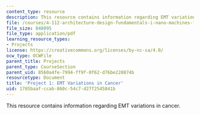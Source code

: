 ```yaml
---
content_type: resource
description: This resource contains information regarding EMT variations in cancer.
file: /courses/4-112-architecture-design-fundamentals-i-nano-machines-fall-2012/1785baafccab860c54c7d27f2545841b_MIT4_112F12_Doc_Ex1_EMT.pdf
file_size: 848095
file_type: application/pdf
learning_resource_types:
- Projects
license: https://creativecommons.org/licenses/by-nc-sa/4.0/
ocw_type: OCWFile
parent_title: Projects
parent_type: CourseSection
parent_uid: 8560a4fe-7994-ff9f-0f62-d76be228874b
resourcetype: Document
title: 'Project 1: EMT Variations in Cancer'
uid: 1785baaf-ccab-860c-54c7-d27f2545841b
---
```

This resource contains information regarding EMT variations in cancer.